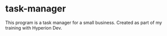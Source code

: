 # task-manager
This program is a task manager for a small business. Created as part of my training with Hyperion Dev.
